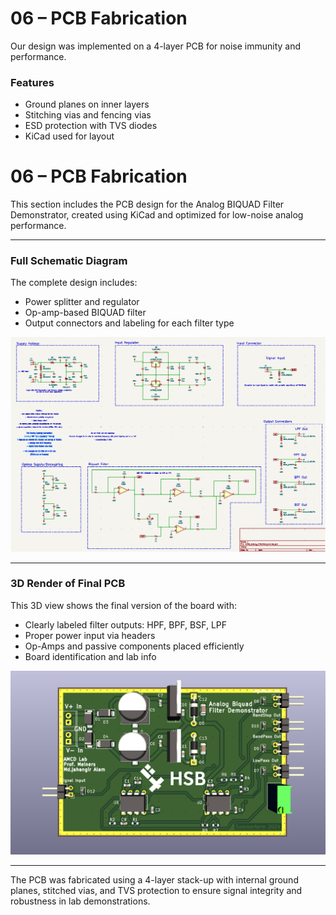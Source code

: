 # 06 – PCB Fabrication

Our design was implemented on a 4-layer PCB for noise immunity and performance.

### Features

- Ground planes on inner layers
- Stitching vias and fencing vias
- ESD protection with TVS diodes
- KiCad used for layout

# 06 – PCB Fabrication

This section includes the PCB design for the Analog BIQUAD Filter Demonstrator, created using KiCad and optimized for low-noise analog performance.

---

### Full Schematic Diagram

The complete design includes:
- Power splitter and regulator
- Op-amp-based BIQUAD filter
- Output connectors and labeling for each filter type

![Full Schematic Diagram](../images/pcb_schematic_layout.png)

---

###  3D Render of Final PCB

This 3D view shows the final version of the board with:
- Clearly labeled filter outputs: HPF, BPF, BSF, LPF
- Proper power input via headers
- Op-Amps and passive components placed efficiently
- Board identification and lab info

![3D  PCB](../images/pcb3d.png)

---

The PCB was fabricated using a 4-layer stack-up with internal ground planes, stitched vias, and TVS protection to ensure signal integrity and robustness in lab demonstrations.
